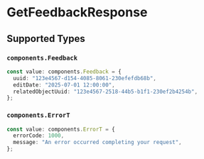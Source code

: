 # GetFeedbackResponse


## Supported Types

### `components.Feedback`

```typescript
const value: components.Feedback = {
  uuid: "123e4567-d154-4085-8061-230efefdb68b",
  editDate: "2025-07-01 12:00:00",
  relatedObjectUuid: "123e4567-2518-44b5-b1f1-230ef2b4254b",
};
```

### `components.ErrorT`

```typescript
const value: components.ErrorT = {
  errorCode: 1000,
  message: "An error occurred completing your request",
};
```

